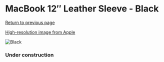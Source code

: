 # MacBook 12″ Leather Sleeve - Black

[Return to previous page](/macbook)

[High-resolution image from Apple](https://store.storeimages.cdn-apple.com/8756/as-images.apple.com/is/MTEG2?wid=4500&hei=4500&fmt=png)

<div style="width: 384px"><img src="/everyphone/MTEG2.png" alt="Black"></div>

### Under construction
